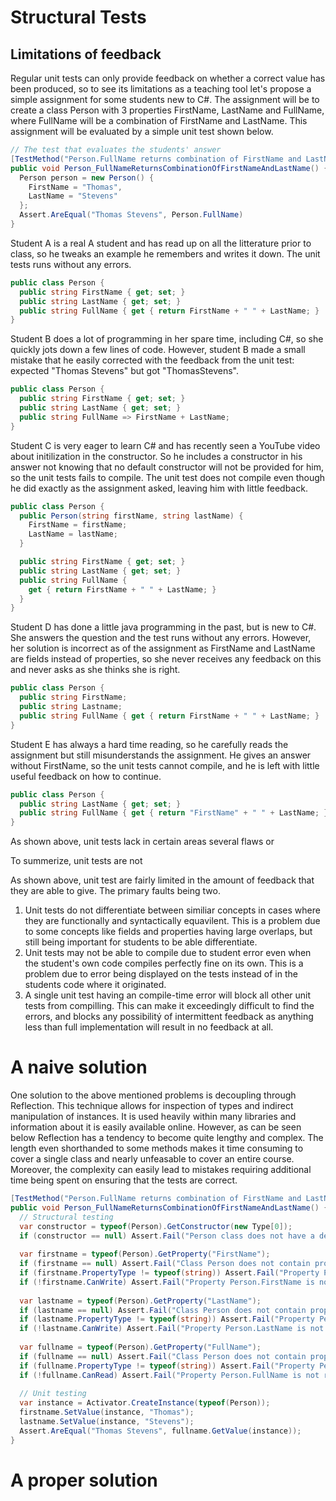 # Structural Tests

## Limitations of feedback 
Regular unit tests can only provide feedback on whether a correct value has been produced, so to see its limitations as a teaching tool let's propose a simple assignment for some students new to C#. The assignment will be to create a class Person with 3 properties FirstName, LastName and FullName, where FullName will be a combination of FirstName and LastName. This assignment will be evaluated by a simple unit test shown below. 

```C# 
// The test that evaluates the students' answer
[TestMethod("Person.FullName returns combination of FirstName and LastName")]
public void Person_FullNameReturnsCombinationOfFirstNameAndLastName() {
  Person person = new Person() {
    FirstName = "Thomas",
    LastName = "Stevens"
  };
  Assert.AreEqual("Thomas Stevens", Person.FullName)
}
```

Student A is a real A student and has read up on all the litterature prior to class, so he tweaks an example he remembers and writes it down. The unit tests runs without any errors.
```C#
public class Person {
  public string FirstName { get; set; }
  public string LastName { get; set; }
  public string FullName { get { return FirstName + " " + LastName; }
}
```

Student B does a lot of programming in her spare time, including C#, so she quickly jots down a few lines of code. However, student B made a small mistake that he easily corrected with the feedback from the unit test: expected "Thomas Stevens" but got "ThomasStevens".
```C#
public class Person {
  public string FirstName { get; set; }
  public string LastName { get; set; }
  public string FullName => FirstName + LastName;
}
```

Student C is very eager to learn C# and has recently seen a YouTube video about initilization in the constructor. So he includes a constructor in his answer not knowing that no default constructor will not be provided for him, so the unit tests fails to compile. The unit test does not compile even though he did exactly as the assignment asked, leaving him with little feedback.
```C#
public class Person {
  public Person(string firstName, string lastName) {
    FirstName = firstName;
    LastName = lastName;
  }

  public string FirstName { get; set; }
  public string LastName { get; set; }
  public string FullName {
    get { return FirstName + " " + LastName; }
  }
}
```

Student D has done a little java programming in the past, but is new to C#. She answers the question and the test runs without any errors. However, her solution is incorrect as of the assignment as FirstName and LastName are fields instead of properties, so she never receives any feedback on this and never asks as she thinks she is right.
```C#
public class Person {
  public string FirstName;
  public string Lastname;
  public string FullName { get { return FirstName + " " + LastName; }
}
```

Student E has always a hard time reading, so he carefully reads the assignment but still misunderstands the assignment. He gives an answer without FirstName, so the unit tests cannot compile, and he is left with little useful feedback on how to continue. 
```C#
public class Person { 
  public string LastName { get; set; }
  public string FullName { get { return "FirstName" + " " + LastName; }
}
```

As shown above, unit tests lack in certain areas  several flaws or 

To summerize, unit tests are not 

As shown above, unit test are fairly limited in the amount of feedback that they are able to give. The primary faults being two.
1. Unit tests do not differentiate between similiar concepts in cases where they are functionally and syntactically equavilent. This is a problem due to some concepts like fields and properties having large overlaps, but still being important for students to be able differentiate.
2. Unit tests may not be able to compile due to student error even when the student's own code compiles perfectly fine on its own. This is a problem due to error being displayed on the tests instead of in the students code where it originated. 
3. A single unit test having an compile-time error will block all other unit tests from compilling. This can make it exceedingly difficult to find the errors, and blocks any possibilitý of intermittent feedback as anything less than full implementation will result in no feedback at all. 

# A naive solution
One solution to the above mentioned problems is decoupling through Reflection. This technique allows for inspection of types and indirect manipulation of instances. It is used heavily within many libraries and information about it is easily available online. However, as can be seen below Reflection has a tendency to become quite lengthy and complex.  The length even shorthanded to some methods makes it time consuming to cover a single class and nearly unfeasable to cover an entire course. Moreover, the complexity can easily lead to mistakes requiring additional time being spent on ensuring that the tests are correct.

```C#
[TestMethod("Person.FullName returns combination of FirstName and LastName")]
public void Person_FullNameReturnsCombinationOfFirstNameAndLastName() {
  // Structural testing
  var constructor = typeof(Person).GetConstructor(new Type[0]);
  if (constructor == null) Assert.Fail("Person class does not have a default constructor");
		
  var firstname = typeof(Person).GetProperty("FirstName");
  if (firstname == null) Assert.Fail("Class Person does not contain property FirstName");
  if (firstname.PropertyType != typeof(string)) Assert.Fail("Property Person.FirstName is not of type string");
  if (!firstname.CanWrite) Assert.Fail("Property Person.FirstName is not assignable");
		
  var lastname = typeof(Person).GetProperty("LastName");
  if (lastname == null) Assert.Fail("Class Person does not contain property LastName");
  if (lastname.PropertyType != typeof(string)) Assert.Fail("Property Person.LastName is not of type string");
  if (!lastname.CanWrite) Assert.Fail("Property Person.LastName is not assignable");
		
  var fullname = typeof(Person).GetProperty("FullName");
  if (fullname == null) Assert.Fail("Class Person does not contain property FullName");
  if (fullname.PropertyType != typeof(string)) Assert.Fail("Property Person.FullName is not of type string");
  if (!fullname.CanRead) Assert.Fail("Property Person.FullName is not readable");
		
  // Unit testing
  var instance = Activator.CreateInstance(typeof(Person));
  firstname.SetValue(instance, "Thomas");
  lastname.SetValue(instance, "Stevens");
  Assert.AreEqual("Thomas Stevens", fullname.GetValue(instance));
}
```

# A proper solution 


